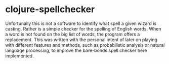 # clojure-spellchecker
Unfortunally this is not a software to identify what spell a given wizard is casting. Rather is a simple checker for the spelling of English words. When a word is not found on the big list of words, the program offers a replacement. This was written with the personal intent of later on playing with different features and methods, such as probabilistic analysis or natural language processing, to improve the bare-bonds spell checker here implemented.
